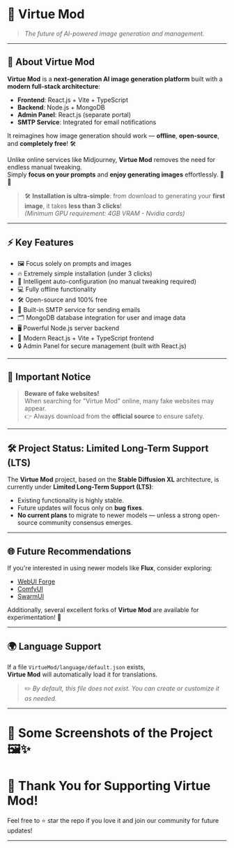 # 🌟 Virtue Mod

> *The future of AI-powered image generation and management.*

---

## 📸 About Virtue Mod

**Virtue Mod** is a **next-generation AI image generation platform** built with a **modern full-stack architecture**:

- **Frontend**: React.js + Vite + TypeScript
- **Backend**: Node.js + MongoDB
- **Admin Panel**: React.js (separate portal)
- **SMTP Service**: Integrated for email notifications

It reimagines how image generation should work — **offline**, **open-source**, and **completely free**! 🛠️

Unlike online services like Midjourney, **Virtue Mod** removes the need for endless manual tweaking.  
Simply **focus on your prompts** and **enjoy generating images** effortlessly. 🎨✨

> 🛠️ **Installation is ultra-simple**: from download to generating your **first image**, it takes **less than 3 clicks**!  
> *(Minimum GPU requirement: 4GB VRAM - Nvidia cards)*

---

## ⚡ Key Features

- 🖼️ Focus solely on prompts and images
- 🔥 Extremely simple installation (under 3 clicks)
- 🧠 Intelligent auto-configuration (no manual tweaking required)
- 💻 Fully offline functionality
- 🛠️ Open-source and 100% free
- 📧 Built-in SMTP service for sending emails
- 🗂️ MongoDB database integration for user and image data
- 🖥️ Powerful Node.js server backend
- 🚀 Modern React.js + Vite + TypeScript frontend
- 🔒 Admin Panel for secure management (built with React.js)

---

## 🚨 Important Notice

> **Beware of fake websites!**  
When searching for "Virtue Mod" online, many fake websites may appear.  
👉 Always download from the **official source** to ensure safety.

---

## 🛠️ Project Status: Limited Long-Term Support (LTS)

The **Virtue Mod** project, based on the **Stable Diffusion XL** architecture, is currently under **Limited Long-Term Support (LTS)**:

- Existing functionality is highly stable.
- Future updates will focus only on **bug fixes**.
- **No current plans** to migrate to newer models — unless a strong open-source community consensus emerges.

---

## 🌐 Future Recommendations

If you're interested in using newer models like **Flux**, consider exploring:

- [WebUI Forge](#)
- [ComfyUI](https://comfyui.github.io/)
- [SwarmUI](#)

Additionally, several excellent forks of **Virtue Mod** are available for experimentation! 🚀

---

## 🌍 Language Support

If a file `VirtueMod/language/default.json` exists,  
**Virtue Mod** will automatically load it for translations.

> ✏️ *By default, this file does not exist. You can create or customize it as needed.*

---

# 📸 Some Screenshots of the Project 🖼️✨


# 🎉 Thank You for Supporting Virtue Mod!

Feel free to ⭐ star the repo if you love it and join our community for future updates!

---
